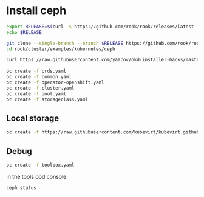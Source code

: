# Install ceph

``` bash
export RELEASE=$(curl -s https://github.com/rook/rook/releases/latest  | grep -o "v[0-9]\.[0-9]*\.[0-9]*")
echo $RELEASE

git clone --single-branch --branch $RELEASE https://github.com/rook/rook.git
cd rook/cluster/examples/kubernetes/ceph

curl https://raw.githubusercontent.com/yaacov/okd-installer-hacks/master/ceph/storageclass.yaml > storageclass.yaml
 
oc create -f crds.yaml
oc create -f common.yaml
oc create -f operator-openshift.yaml
oc create -f cluster.yaml
oc create -f pool.yaml
oc create -f storageclass.yaml
```

## Local storage

``` bash
oc create -f https://raw.githubusercontent.com/kubevirt/kubevirt.github.io/master/labs/manifests/storage-setup.yml
```
## Debug

``` bash
oc create -f toolbox.yaml
```

in the tools pod console:

``` bash
ceph status
```
